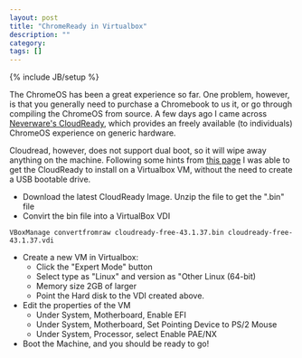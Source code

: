 ```yaml
---
layout: post
title: "ChromeReady in Virtualbox"
description: ""
category:
tags: []
---
```

{% include JB/setup %}

The ChromeOS has been a great experience so far.  One problem, however, is that you generally need to purchase a 
Chromebook to us it, or go through compiling the ChromeOS from source.  A few days ago I came across 
[Neverware's CloudReady](http://www.neverware.com/free/), which provides an freely available (to individuals) 
ChromeOS experience on generic hardware.  

Cloudread, however, does not support 
dual boot, so it will wipe away anything on the machine.  Following some hints from [this page](https://neverware.zendesk.com/hc/communities/public/questions/205595978-Has-anyone-prepared-a-Virtual-Appliance-of-this-yet-) I was able to 
get the CloudReady to install on a Virtualbox VM, without the need to create a USB bootable drive.

  * Download the latest CloudReady Image.  Unzip the file to get the ".bin" file
  * Convirt the bin file into a VirtualBox VDI

```
VBoxManage convertfromraw cloudready-free-43.1.37.bin cloudready-free-43.1.37.vdi
```

  * Create a new VM in Virtualbox:
    * Click the "Expert Mode" button
    * Select type as "Linux" and version as "Other Linux (64-bit)
    * Memory size 2GB of larger
    * Point the Hard disk to the VDI created above.
  * Edit the properties of the VM
    * Under System, Motherboard, Enable EFI
    * Under System, Motherboard, Set Pointing Device to PS/2 Mouse
    * Under System, Processor, select Enable PAE/NX
  * Boot the Machine, and you should be ready to go!
